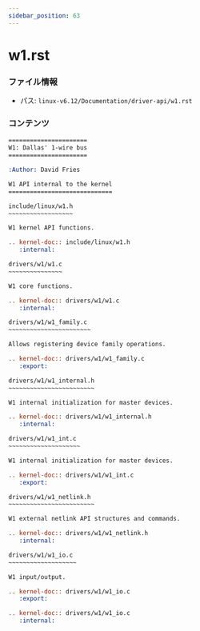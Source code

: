 ```yaml
---
sidebar_position: 63
---
```

# w1.rst

### ファイル情報

- パス: `linux-v6.12/Documentation/driver-api/w1.rst`

### コンテンツ

```rst
======================
W1: Dallas' 1-wire bus
======================

:Author: David Fries

W1 API internal to the kernel
=============================

include/linux/w1.h
~~~~~~~~~~~~~~~~~~

W1 kernel API functions.

.. kernel-doc:: include/linux/w1.h
   :internal:

drivers/w1/w1.c
~~~~~~~~~~~~~~~

W1 core functions.

.. kernel-doc:: drivers/w1/w1.c
   :internal:

drivers/w1/w1_family.c
~~~~~~~~~~~~~~~~~~~~~~~

Allows registering device family operations.

.. kernel-doc:: drivers/w1/w1_family.c
   :export:

drivers/w1/w1_internal.h
~~~~~~~~~~~~~~~~~~~~~~~~

W1 internal initialization for master devices.

.. kernel-doc:: drivers/w1/w1_internal.h
   :internal:

drivers/w1/w1_int.c
~~~~~~~~~~~~~~~~~~~~

W1 internal initialization for master devices.

.. kernel-doc:: drivers/w1/w1_int.c
   :export:

drivers/w1/w1_netlink.h
~~~~~~~~~~~~~~~~~~~~~~~~

W1 external netlink API structures and commands.

.. kernel-doc:: drivers/w1/w1_netlink.h
   :internal:

drivers/w1/w1_io.c
~~~~~~~~~~~~~~~~~~~

W1 input/output.

.. kernel-doc:: drivers/w1/w1_io.c
   :export:

.. kernel-doc:: drivers/w1/w1_io.c
   :internal:

```
